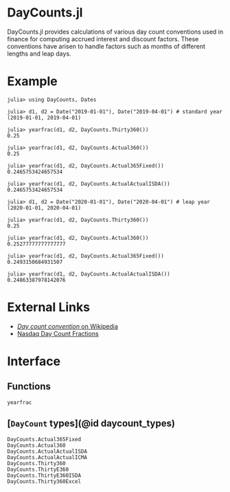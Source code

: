 # DayCounts.jl

DayCounts.jl provides calculations of various day count conventions used in finance for
computing accrued interest and discount factors. These conventions have arisen to handle
factors such as months of different lengths and leap days.

# Example

```jldoctest
julia> using DayCounts, Dates

julia> d1, d2 = Date("2019-01-01"), Date("2019-04-01") # standard year
(2019-01-01, 2019-04-01)

julia> yearfrac(d1, d2, DayCounts.Thirty360())
0.25

julia> yearfrac(d1, d2, DayCounts.Actual360())
0.25

julia> yearfrac(d1, d2, DayCounts.Actual365Fixed())
0.2465753424657534

julia> yearfrac(d1, d2, DayCounts.ActualActualISDA())
0.2465753424657534

julia> d1, d2 = Date("2020-01-01"), Date("2020-04-01") # leap year
(2020-01-01, 2020-04-01)

julia> yearfrac(d1, d2, DayCounts.Thirty360())
0.25

julia> yearfrac(d1, d2, DayCounts.Actual360())
0.25277777777777777

julia> yearfrac(d1, d2, DayCounts.Actual365Fixed())
0.2493150684931507

julia> yearfrac(d1, d2, DayCounts.ActualActualISDA())
0.24863387978142076
```

# External Links
- [_Day count convention_ on Wikipedia](https://en.wikipedia.org/wiki/Day_count_convention)
- [Nasdaq Day Count Fractions](https://business.nasdaq.com/media/day-count-fractions_tcm5044-53854.pdf)

# Interface
## Functions
```@docs
yearfrac
```

## [`DayCount` types](@id daycount_types)
```@docs
DayCounts.Actual365Fixed
DayCounts.Actual360
DayCounts.ActualActualISDA
DayCounts.ActualActualICMA
DayCounts.Thirty360
DayCounts.ThirtyE360
DayCounts.ThirtyE360ISDA
DayCounts.Thirty360Excel
```
